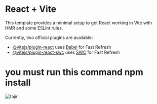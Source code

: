 # React + Vite

This template provides a minimal setup to get React working in Vite with HMR and some ESLint rules.

Currently, two official plugins are available:

- [@vitejs/plugin-react](https://github.com/vitejs/vite-plugin-react/blob/main/packages/plugin-react/README.md) uses [Babel](https://babeljs.io/) for Fast Refresh
- [@vitejs/plugin-react-swc](https://github.com/vitejs/vite-plugin-react-swc) uses [SWC](https://swc.rs/) for Fast Refresh

# you must run this command npm install 
![tajir](https://github.com/Fekharmensour/tajir_e-commerc_paltform/assets/142622153/ec515fd0-22bb-4d46-a380-9f107c8a7f7b)
